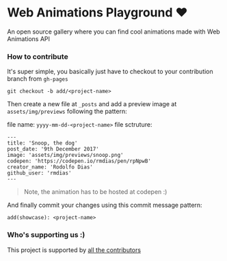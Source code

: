 # Web Animations Playground ❤️
An open source gallery where you can find cool animations made with Web Animations API

### How to contribute

It's super simple, you basically just have to checkout to your contribution branch from `gh-pages`

```
git checkout -b add/<project-name>
```

Then create a new file at `_posts` and add a preview image at `assets/img/previews` following the pattern:

file name: `yyyy-mm-dd-<project-name>`
file sctruture:
```
---
title: 'Snoop, the dog'
post_date: '9th December 2017'
image: 'assets/img/previews/snoop.png'
codepen: 'https://codepen.io/rmdias/pen/rpNpwB'
creator_name: 'Rodolfo Dias'
github_user: 'rmdias'
---
```

> Note, the animation has to be hosted at codepen :)

And finally commit your changes using this commit message pattern:
```
add(showcase): <project-name>
```

### Who's supporting us :)

This project is supported by [all the contributors](https://github.com/rmdias/webanimations-playground/graphs/contributors)
